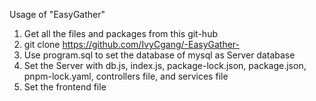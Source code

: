 Usage of "EasyGather" 

1. Get all the files and packages from this git-hub
2. git clone https://github.com/IvyCgang/-EasyGather-
3. Use program.sql to set the database of mysql as Server database
4. Set the Server with db.js, index.js, package-lock.json, package.json, pnpm-lock.yaml, controllers file, and services file
5. Set the frontend file
